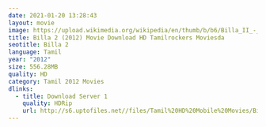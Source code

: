 ```yaml
---
date: 2021-01-20 13:28:43
layout: movie
image: https://upload.wikimedia.org/wikipedia/en/thumb/b/b6/Billa_II_-_CD_cover.jpg/220px-Billa_II_-_CD_cover.jpg
title: Billa 2 (2012) Movie Download HD Tamilrockers Moviesda
seotitle: Billa 2
language: Tamil
year: "2012"
size: 556.28MB
quality: HD
category: Tamil 2012 Movies
dlinks:
  - title: Download Server 1
    quality: HDRip
    url: http://s6.uptofiles.net//files/Tamil%20HD%20Mobile%20Movies/Billa%202%20(2012)/Mp4%20HD%20(640x360)/Billa%202%20(2012)%20Single%20Part%20(640x360).mp4
---
```

